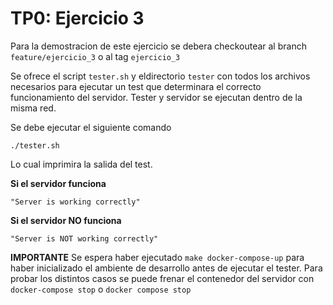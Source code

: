 # TP0: Ejercicio 3

Para la demostracion de este ejercicio se debera checkoutear al branch `feature/ejercicio_3` o al tag `ejercicio_3`

Se ofrece el script  `tester.sh` y eldirectorio `tester` con todos los archivos necesarios para ejecutar un test que determinara el correcto funcionamiento del servidor. Tester y servidor se ejecutan dentro de la misma red.

Se debe ejecutar el siguiente comando

```
./tester.sh
```

Lo cual imprimira la salida del test.

**Si el servidor funciona**
```
"Server is working correctly"
```

**Si el servidor NO funciona**
```
"Server is NOT working correctly"
```

**IMPORTANTE**
Se espera haber ejecutado `make docker-compose-up` para haber inicializado el ambiente de desarrollo antes de ejecutar el tester.
Para probar los distintos casos se puede frenar el contenedor del servidor con `docker-compose stop` o  `docker compose stop`